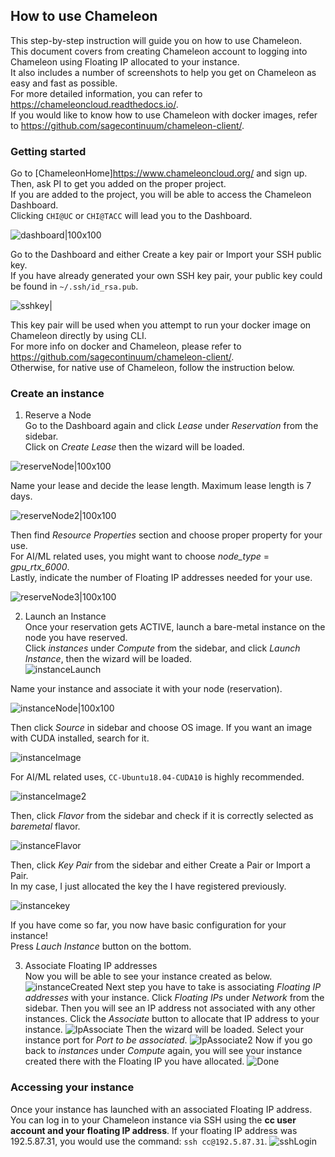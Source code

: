 ## How to use Chameleon

This step-by-step instruction will guide you on how to use Chameleon.\
This document covers from creating Chameleon account to logging into Chameleon using Floating IP allocated to your instance.\
It also includes a number of screenshots to help you get on Chameleon as easy and fast as possible.\
For more detailed information, you can refer to https://chameleoncloud.readthedocs.io/. <br/>
If you would like to know how to use Chameleon with docker images, refer to https://github.com/sagecontinuum/chameleon-client/.

### Getting started

Go to [ChameleonHome]https://www.chameleoncloud.org/ and sign up. Then, ask PI to get you added on the proper project.\
If you are added to the project, you will be able to access the Chameleon Dashboard. <br/>
Clicking ```CHI@UC``` or ```CHI@TACC``` will lead you to the Dashboard.<br/>

![dashboard|100x100](images/dashboard.png)

Go to the Dashboard and either Create a key pair or Import your SSH public key.\
If you have already generated your own SSH key pair, your public key could be found in ```~/.ssh/id_rsa.pub```. 
<br/>

![sshkey|](images/sshkey.png)

This key pair will be used when you attempt to run your docker image on Chameleon directly by using CLI.\
For more info on docker and Chameleon, please refer to https://github.com/sagecontinuum/chameleon-client/. \
Otherwise, for native use of Chameleon, follow the instruction below.

### Create an instance

1. Reserve a Node <br/>
Go to the Dashboard again and click *Lease* under *Reservation* from the sidebar. <br/>
Click on *Create Lease* then the wizard will be loaded. <br/>

![reserveNode|100x100](images/reserveNode.png)

Name your lease and decide the lease length. Maximum lease length is 7 days. <br/>

![reserveNode2|100x100](images/reserveNode2.png)

Then find *Resource Properties* section and choose proper property for your use. <br/>
For AI/ML related uses, you might want to choose *node_type* = *gpu_rtx_6000*. <br/>
Lastly, indicate the number of Floating IP addresses needed for your use. <br/>

![reserveNode3|100x100](images/reserveNode3.png)


2. Launch an Instance <br/>
Once your reservation gets ACTIVE, launch a bare-metal instance on the node you have reserved. \
Click *instances* under *Compute* from the sidebar, and click *Launch Instance*, then the wizard will be loaded. <br/>
![instanceLaunch](images/instanceLaunch.png)

Name your instance and associate it with your node (reservation). <br/>

![instanceNode|100x100](images/instanceNode.png)

Then click *Source* in sidebar and choose OS image. If you want an image with CUDA installed, search for it. <br/>

![instanceImage](images/instanceImage.png)

For AI/ML related uses, ```CC-Ubuntu18.04-CUDA10``` is highly recommended. <br/>

![instanceImage2](images/instanceImage2.png)

Then, click *Flavor* from the sidebar and check if it is correctly selected as *baremetal* flavor.<br/>

![instanceFlavor](images/instanceFlavor.png)

Then, click *Key Pair* from the sidebar and either Create a Pair or Import a Pair. <br/>
In my case, I just allocated the key the I have registered previously. <br/>

![instancekey](images/instancekey.png)

If you have come so far, you now have basic configuration for your instance! <br/>
Press *Lauch Instance* button on the bottom. 

3. Associate Floating IP addresses <br/>
Now you will be able to see your instance created as below.
![instanceCreated](images/instanceCreated.png)
Next step you have to take is associating *Floating IP addresses* with your instance.
Click *Floating IPs* under *Network* from the sidebar. Then you will see an IP address not associated with any other instances. Click the *Associate* button to allocate that IP address to your instance.
![IpAssociate](images/IpAssociate.png)
Then the wizard will be loaded. Select your instance port for *Port to be associated*.
![IpAssociate2](images/IpAssociate2.png)
Now if you go back to *instances* under *Compute* again, you will see your instance created there with the Floating IP you have allocated.
![Done](images/Done.png)

### Accessing your instance
Once your instance has launched with an associated Floating IP address.
You can log in to your Chameleon instance via SSH using the **cc user account and your floating IP address**. 
If your floating IP address was 192.5.87.31, you would use the command: ```ssh cc@192.5.87.31```.
![sshLogin](images/sshLogin.png)